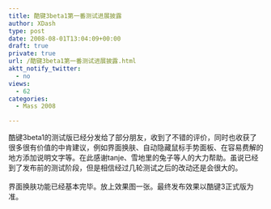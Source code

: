 ```yaml
---
title: 酷键3beta1第一番测试进展披露
author: XDash
type: post
date: 2008-08-01T13:04:09+00:00
draft: true
private: true
url: /酷键3beta1第一番测试进展披露.html
aktt_notify_twitter:
  - no
views:
  - 62
categories:
  - Mass 2008

---
```

<div>
  酷键3beta1的测试版已经分发给了部分朋友，收到了不错的评价，同时也收获了很多很有价值的中肯建议，例如界面换肤、自动隐藏鼠标手势面板、在容易费解的地方添加说明文字等。在此感谢tanje、雪地里的兔子等人的大力帮助。虽说已经到了发布前的测试阶段，但是相信经过几轮测试之后的改动还是会很大的。
</div>

<div>
  &nbsp;
</div>

<div>
  界面换肤功能已经基本完毕。放上效果图一张。最终发布效果以酷键3正式版为准。
</div>

<div>
  &nbsp;
</div>

<div style="text-align: center">
  <img decoding="async" alt="" src="http://farm4.static.flickr.com/3095/2718314307_bb91892578_o.jpg" />
</div>